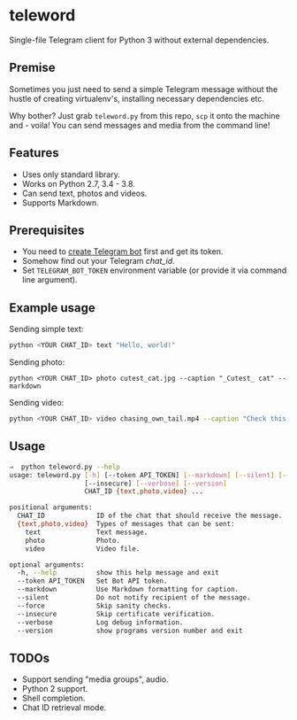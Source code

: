 # teleword

Single-file Telegram client for Python 3 without external dependencies.

## Premise

Sometimes you just need to send a simple Telegram message without the hustle of creating virtualenv's, installing necessary dependencies etc. 

Why bother? Just grab `teleword.py` from this repo, `scp` it onto the machine and - voila! You can send messages and media from the command line!

## Features

* Uses only standard library.
* Works on Python 2.7, 3.4 - 3.8.
* Can send text, photos and videos.
* Supports Markdown.

## Prerequisites

* You need to [create Telegram bot](https://core.telegram.org/bots#6-botfather) first and get its token.
* Somehow find out your Telegram *chat_id*.
* Set `TELEGRAM_BOT_TOKEN` environment variable (or provide it via command line argument).

## Example usage

Sending simple text:

```bash
python <YOUR CHAT_ID> text "Hello, world!"
```

Sending photo:

```shell
python <YOUR CHAT_ID> photo cutest_cat.jpg --caption "_Cutest_ cat" --markdown
```

Sending video:

```bash
python <YOUR CHAT_ID> video chasing_own_tail.mp4 --caption "Check this out" --streaming
```



## Usage

```bash
⇒  python teleword.py --help
usage: teleword.py [-h] [--token API_TOKEN] [--markdown] [--silent] [--force]
                   [--insecure] [--verbose] [--version]
                   CHAT_ID {text,photo,video} ...

positional arguments:
  CHAT_ID             ID of the chat that should receive the message.
  {text,photo,video}  Types of messages that can be sent:
    text              Text message.
    photo             Photo.
    video             Video file.

optional arguments:
  -h, --help          show this help message and exit
  --token API_TOKEN   Set Bot API token.
  --markdown          Use Markdown formatting for caption.
  --silent            Do not notify recipient of the message.
  --force             Skip sanity checks.
  --insecure          Skip certificate verification.
  --verbose           Log debug information.
  --version           show programs version number and exit
```



## TODOs

* Support sending "media groups", audio.
* Python 2 support.
* Shell completion.
* Chat ID retrieval mode.

